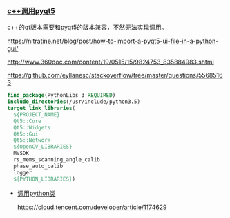 ### [c++调用pyqt5](<https://www.coder.work/article/1729768>)

c++的qt版本需要和pyqt5的版本兼容，不然无法实现调用。

<https://nitratine.net/blog/post/how-to-import-a-pyqt5-ui-file-in-a-python-gui/>

<http://www.360doc.com/content/19/0515/15/9824753_835884983.shtml>

<https://github.com/eyllanesc/stackoverflow/tree/master/questions/55685163>

```cmake
find_package(PythonLibs 3 REQUIRED)
include_directories(/usr/include/python3.5)
target_link_libraries(
  ${PROJECT_NAME}
  Qt5::Core
  Qt5::Widgets
  Qt5::Gui
  Qt5::Network
  ${OpenCV_LIBRARIES}
  MVSDK
  rs_mems_scanning_angle_calib
  phase_auto_calib
  logger
  ${PYTHON_LIBRARIES})

```

+ [调用python类](<https://blog.csdn.net/sihai12345/article/details/82745350>)

  <https://cloud.tencent.com/developer/article/1174629>

